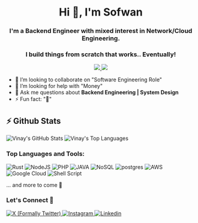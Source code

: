 <h1 align="center"> Hi 👋, I'm Sofwan </h1>
<h3 align="center">
I'm a Backend Engineer with mixed interest in Network/Cloud Engineering.
</h3>
<h3 align="center">I build things from scratch that works.. Eventually!</h3>

<p align="center">
    <a href="https://sofwancoder.com">
      <img src="https://komarev.com/ghpvc/?username=SofwanCoder&color=blue&label=Profile%20Views&style=for-the-badge"/>
    </a>
    <a href="https://sofwancoder.com">
      <img src="https://img.shields.io/github/followers/SofwanCoder?label=GitHub%20Followers&style=for-the-badge"/>
    </a>
</p>

- 👯 I’m looking to collaborate on "Software Engineering Role"
- 🤔 I’m looking for help with "Money"
- 💬 Ask me questions about **Backend Engineering | System Design**
- ⚡ Fun fact: "🌱"


## ⚡ Github Stats

![Vinay's GitHub Stats](https://github-readme-stats.vercel.app/api/?username=SofwanCoder&show_icons=true&count_private=true&custom_title=Sofwan's+GitHub+Stats)
![Vinay's Top Languages](https://github-readme-stats.vercel.app/api/wakatime?username=SofwanCoder)



### Top Languages and Tools:
![Rust](https://img.shields.io/badge/rust%20-%23121011.svg?&style=for-the-badge&logo=rust&logoColor=white)
![NodeJS](https://img.shields.io/badge/Node.JS%20-%2343853D.svg?&style=for-the-badge&logo=node.js&logoColor=white)
![PHP](https://img.shields.io/badge/php-%23777BB4.svg?&style=for-the-badge&logo=php&logoColor=white)
![JAVA](https://img.shields.io/badge/java-%23ED8B00.svg?&style=for-the-badge&logo=java&logoColor=white)
![NoSQL](https://img.shields.io/badge/NoSQL-%230db7ed.svg?&style=for-the-badge&logo=mongodb&logoColor=white)
![postgres](https://img.shields.io/badge/postgres-%23316192.svg?&style=for-the-badge&logo=postgresql&logoColor=white)
![AWS](https://img.shields.io/badge/AWS%20-%23FF9900.svg?&style=for-the-badge&logo=amazon-aws&logoColor=white)
![Google Cloud](https://img.shields.io/badge/Google%20Cloud%20-%234285F4.svg?&style=for-the-badge&logo=google-cloud&logoColor=white)
![Shell Script](https://img.shields.io/badge/shell_script%20-%23121011.svg?&style=for-the-badge&logo=gnu-bash&logoColor=white)

... and more to come 🧠


### Let's Connect 🔗

<a href="https://twitter.com/SofwanCoder">
  <img
    alt="X (Formally Twitter)"
    src="https://img.shields.io/badge/Twitter-1DA1F2?logo=twitter&logoColor=white&style=for-the-badge"
  />
</a>
<a href="https://www.instagram.com/SofwanCoder">
  <img
    alt="Instagram"
    src="https://img.shields.io/badge/Instagram-E4405F?logo=instagram&logoColor=white&style=for-the-badge"
  />
</a>
<a href="https://www.linkedin.com/in/SofwanCoder/">
  <img
    alt="Linkedin"
    src="https://img.shields.io/badge/linkedin-0077B5?logo=linkedin&logoColor=white&style=for-the-badge"
  />
</a>
